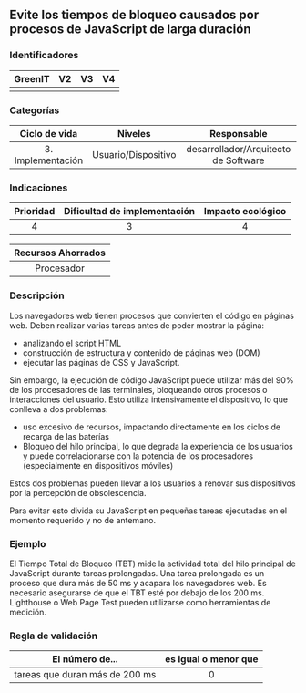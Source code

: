 ## Evite los tiempos de bloqueo causados ​​por procesos de JavaScript de larga duración

### Identificadores

| GreenIT | V2  | V3  | V4  |
| :-----: | :-: | :-: | :-: |
|         |     |     |     | 

### Categorías

| Ciclo de vida     | Niveles             | Responsable                          |
| :---------------: | :-----------------: | :----------------------------------: |
| 3. Implementación | Usuario/Dispositivo | desarrollador/Arquitecto de Software |

### Indicaciones

| Prioridad | Dificultad de implementación | Impacto ecológico |
| :-------: | :--------------------------: | :---------------: |
| 4         | 3                            | 4                 |

| Recursos Ahorrados |
| :----------------: |
| Procesador         |

### Descripción

Los navegadores web tienen procesos que convierten el código en páginas web. Deben realizar varias tareas antes de poder mostrar la página:

- analizando el script HTML
- construcción de estructura y contenido de páginas web (DOM)
- ejecutar las páginas de CSS y JavaScript.

Sin embargo, la ejecución de código JavaScript puede utilizar más del 90% de los procesadores de las terminales, bloqueando otros procesos o interacciones del usuario. Esto utiliza intensivamente el dispositivo, lo que conlleva a dos problemas:

- uso excesivo de recursos, impactando directamente en los ciclos de recarga de las baterías
- Bloqueo del hilo principal, lo que degrada la experiencia de los usuarios y puede correlacionarse con la potencia de los procesadores (especialmente en dispositivos móviles)

Estos dos problemas pueden llevar a los usuarios a renovar sus dispositivos por la percepción de obsolescencia.

Para evitar esto divida su JavaScript en pequeñas tareas ejecutadas en el momento requerido y no de antemano.

### Ejemplo

El Tiempo Total de Bloqueo (TBT) mide la actividad total del hilo principal de JavaScript durante tareas prolongadas. Una tarea prolongada es un proceso que dura más de 50 ms y acapara los navegadores web. Es necesario asegurarse de que el TBT esté por debajo de los 200 ms. Lighthouse o Web Page Test pueden utilizarse como herramientas de medición.

### Regla de validación

| El número de...                | es igual o menor que |
|--------------------------------| :------------------: |
| tareas que duran más de 200 ms | 0                    |
